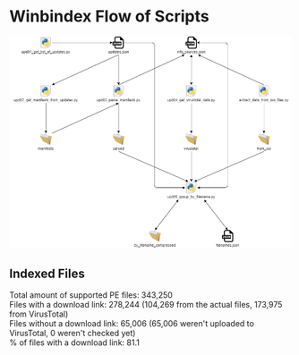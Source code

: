 # Winbindex Flow of Scripts

![winbindex-scripts-flow.png](winbindex-scripts-flow.png)

## Indexed Files

<!--FileStats-->
Total amount of supported PE files: 343,250  
Files with a download link: 278,244 (104,269 from the actual files, 173,975 from VirusTotal)  
Files without a download link: 65,006 (65,006 weren't uploaded to VirusTotal, 0 weren't checked yet)  
% of files with a download link: 81.1  
<!--/FileStats-->
